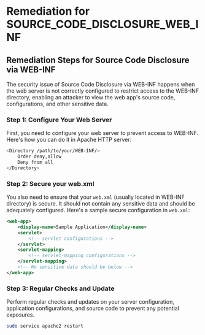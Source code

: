 # Remediation for SOURCE_CODE_DISCLOSURE_WEB_INF

## Remediation Steps for Source Code Disclosure via WEB-INF

The security issue of Source Code Disclosure via WEB-INF happens when the web server is not correctly configured to restrict access to the WEB-INF directory, enabling an attacker to view the web app's source code, configurations, and other sensitive data.

### Step 1: Configure Your Web Server
First, you need to configure your web server to prevent access to WEB-INF. Here's how you can do it in Apache HTTP server:

```bash
<Directory /path/to/your/WEB-INF/>
    Order deny,allow
    Deny from all
</Directory>
```

### Step 2: Secure your web.xml
You also need to ensure that your `web.xml` (usually located in WEB-INF directory) is secure. It should not contain any sensitive data and should be adequately configured. Here's a sample secure configuration in `web.xml`:

```xml
<web-app>
    <display-name>Sample Application</display-name>
    <servlet>
        <!-- servlet configurations -->
    </servlet>
    <servlet-mapping>
        <!-- servlet-mapping configurations -->
    </servlet-mapping>
    <!-- No sensitive data should be below -->
</web-app>
```

### Step 3: Regular Checks and Update
Perform regular checks and updates on your server configuration, application configurations, and source code to prevent any potential exposures.

```bash
sudo service apache2 restart
```